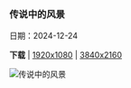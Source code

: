 ### 传说中的风景

日期：2024-12-24

**下载**  |  [1920x1080](https://cn.bing.com/th?id=OHR.CovadongaWinter_ZH-CN2873340163_1920x1080.jpg)  |  [3840x2160](https://cn.bing.com/th?id=OHR.CovadongaWinter_ZH-CN2873340163_UHD.jpg)

![传说中的风景](https://cn.bing.com/th?id=OHR.CovadongaWinter_ZH-CN2873340163_1920x1080.jpg "科瓦东加湖，阿斯图里亚斯，西班牙 (© Carlos Fernandez/Getty Images)")

